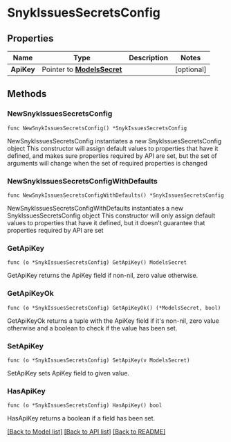 # SnykIssuesSecretsConfig

## Properties

Name | Type | Description | Notes
------------ | ------------- | ------------- | -------------
**ApiKey** | Pointer to [**ModelsSecret**](ModelsSecret.md) |  | [optional] 

## Methods

### NewSnykIssuesSecretsConfig

`func NewSnykIssuesSecretsConfig() *SnykIssuesSecretsConfig`

NewSnykIssuesSecretsConfig instantiates a new SnykIssuesSecretsConfig object
This constructor will assign default values to properties that have it defined,
and makes sure properties required by API are set, but the set of arguments
will change when the set of required properties is changed

### NewSnykIssuesSecretsConfigWithDefaults

`func NewSnykIssuesSecretsConfigWithDefaults() *SnykIssuesSecretsConfig`

NewSnykIssuesSecretsConfigWithDefaults instantiates a new SnykIssuesSecretsConfig object
This constructor will only assign default values to properties that have it defined,
but it doesn't guarantee that properties required by API are set

### GetApiKey

`func (o *SnykIssuesSecretsConfig) GetApiKey() ModelsSecret`

GetApiKey returns the ApiKey field if non-nil, zero value otherwise.

### GetApiKeyOk

`func (o *SnykIssuesSecretsConfig) GetApiKeyOk() (*ModelsSecret, bool)`

GetApiKeyOk returns a tuple with the ApiKey field if it's non-nil, zero value otherwise
and a boolean to check if the value has been set.

### SetApiKey

`func (o *SnykIssuesSecretsConfig) SetApiKey(v ModelsSecret)`

SetApiKey sets ApiKey field to given value.

### HasApiKey

`func (o *SnykIssuesSecretsConfig) HasApiKey() bool`

HasApiKey returns a boolean if a field has been set.


[[Back to Model list]](../README.md#documentation-for-models) [[Back to API list]](../README.md#documentation-for-api-endpoints) [[Back to README]](../README.md)


